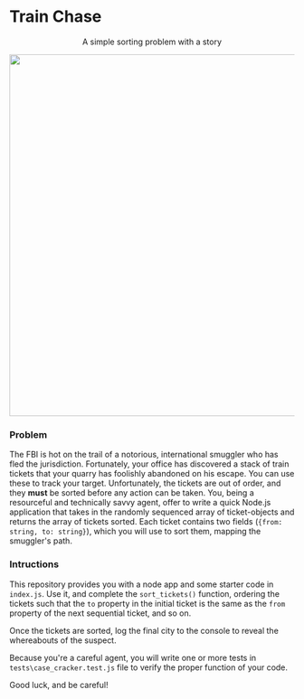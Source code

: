 # Train Chase
<p align="center">
    A simple sorting problem with a story
</p>

<p align="center">
  <img width="640" src="https://amtrakguide.files.wordpress.com/2017/10/1000px-amtrakfreqmapcolor_svg-svg.png">
</p>

### Problem
The FBI is hot on the trail of a notorious, international smuggler who has fled the jurisdiction.  Fortunately, your office has discovered a stack of train tickets that your quarry has foolishly abandoned on his escape. You can use these to track your target.  Unfortunately, the tickets are out of order, and they **must** be sorted before any action can be taken.  You, being a resourceful and technically savvy agent, offer to write a quick Node.js application that takes in the randomly sequenced array of ticket-objects and returns the array of tickets sorted.  Each ticket contains two fields (`{from: string, to: string}`), which you will use to sort them, mapping the smuggler's path.

### Intructions
This repository provides you with a node app and some starter code in `index.js`.  Use it, and complete the `sort_tickets()` function, ordering the tickets such that the `to` property in the initial ticket is the same as the `from` property of the next sequential ticket, and so on.

Once the tickets are sorted, log the final city to the console to reveal the whereabouts of the suspect.

Because you're a careful agent, you will write one or more tests in `tests\case_cracker.test.js` file to verify the proper function of your code.

Good luck, and be careful!



